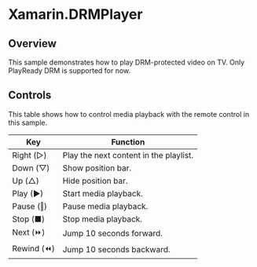# Xamarin.DRMPlayer

## Overview
This sample demonstrates how to play DRM-protected video on TV.
Only PlayReady DRM is supported for now.

## Controls
This table shows how to control media playback with the remote control in this sample.

Key | Function
--- | --------
Right (▷) | Play the next content in the playlist.
Down (▽) | Show position bar.
Up (△) | Hide position bar.
Play (▶) | Start media playback.
Pause (‖) | Pause media playback.
Stop (■) | Stop media playback.
Next (⏩) | Jump 10 seconds forward.
Rewind (⏪) | Jump 10 seconds backward.